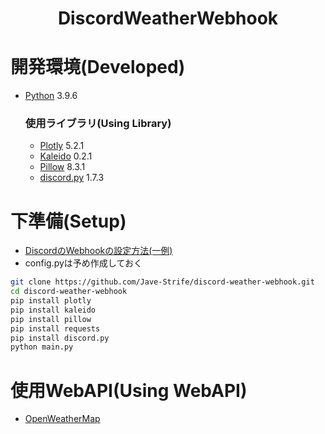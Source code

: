 <h1 align="center">DiscordWeatherWebhook</h1>

# 開発環境(Developed)
* [Python](https://www.python.org) 3.9.6

    ### 使用ライブラリ(Using Library)
    * [Plotly](https://plotly.com/python/) 5.2.1
    * [Kaleido](https://github.com/plotly/Kaleido)  0.2.1
    * [Pillow](https://www.crummy.com/software/BeautifulSoup/bs4/doc) 8.3.1
    * [discord.py](https://discordpy.readthedocs.io/ja/latest) 1.7.3

# 下準備(Setup)
* [DiscordのWebhookの設定方法(一例)](https://support.discord.com/hc/en-us/articles/228383668-Intro-to-Webhooks)
* config.pyは予め作成しておく
```bash
git clone https://github.com/Jave-Strife/discord-weather-webhook.git
cd discord-weather-webhook
pip install plotly
pip install kaleido
pip install pillow
pip install requests
pip install discord.py
python main.py
```

# 使用WebAPI(Using WebAPI)
* [OpenWeatherMap](https://openweathermap.org)
